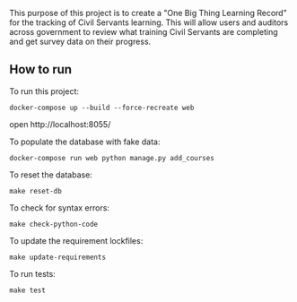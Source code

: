 This purpose of this project is to create a "One Big Thing Learning Record" for the tracking of Civil Servants learning. This will allow users and auditors across government to review what training Civil Servants are completing and get survey data on their progress.

## How to run

To run this project:

    docker-compose up --build --force-recreate web

open http://localhost:8055/

To populate the database with fake data:

    docker-compose run web python manage.py add_courses

To reset the database:

    make reset-db

To check for syntax errors:

    make check-python-code

To update the requirement lockfiles:

    make update-requirements

To run tests:

    make test
